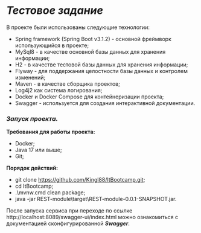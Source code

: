 # **_Тестовое задание_**


В проекте были использованы следующие технологии:
- Spring framework (Spring Boot v3.1.2) - основной фреймворк использующийся в проекте;
- MySql8 - в качестве основной базы данных для хранения информации;
- H2 - в качестве тестовой базы данных для хранения информации;
- Flyway - для поддержания целостности базы данных и контролем изменений;
- Maven - в качестве сборщика проектов;
- Log4j2 как система логирования;
- Docker и Docker Compose для контейнеризации проекта;
- Swagger - используется для создания интерактивной документации.

### **_Запуск проекта._**

**Требования для работы проекта:**

- Docker;
- Java 17 или выше;
- Git;

**Порядок действий:**

- git clone https://github.com/Kingl88/ItBootcamp.git;
- cd ItBootcamp;
- .\mvnw.cmd clean package;
- java -jar REST-module\target\REST-module-0.0.1-SNAPSHOT.jar.

После запуска сервиса при переходе по ссылке http://localhost:8089/swagger-ui/index.html можно ознакомиться с документацией сконфигурированной **_Swagger_**.
